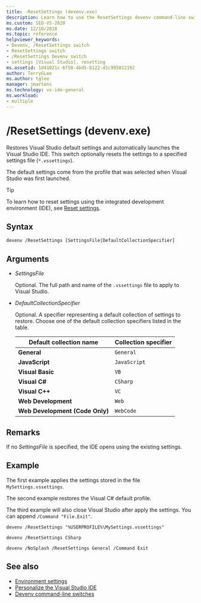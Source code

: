```yaml
---
title: -ResetSettings (devenv.exe)
description: Learn how to use the ResetSettings devenv command-line switch to restore Visual Studio default settings and automatically launch the Visual Studio IDE.
ms.custom: SEO-VS-2020
ms.date: 12/10/2018
ms.topic: reference
helpviewer_keywords:
- Devenv, /ResetSettings switch
- ResetSettings switch
- /ResetSettings Devenv switch
- settings [Visual Studio], resetting
ms.assetid: 1d41021c-6f58-4bd5-b122-d1c995812192
author: TerryGLee
ms.author: tglee
manager: jmartens
ms.technology: vs-ide-general
ms.workload:
- multiple
---
```

# /ResetSettings (devenv.exe)

Restores Visual Studio default settings and automatically launches the Visual Studio IDE. This switch optionally resets the settings to a specified settings file (`*.vssettings`).

The default settings come from the profile that was selected when Visual Studio was first launched.

> [!TIP]
> To learn how to reset settings using the integrated development environment (IDE), see [Reset settings](../environment-settings.md#reset-settings).

## Syntax

```shell
devenv /ResetSettings [SettingsFile|DefaultCollectionSpecifier]
```

## Arguments

- *SettingsFile*

  Optional. The full path and name of the `.vssettings` file to apply to Visual Studio.

- *DefaultCollectionSpecifier*

  Optional. A specifier representing a default collection of settings to restore. Choose one of the default collection specifiers listed in the table.

  | Default collection name | Collection specifier |
  | --- | --- |
  | **General** | `General` |
  | **JavaScript** | `JavaScript` |
  | **Visual Basic** | `VB` |
  | **Visual C#** | `CSharp` |
  | **Visual C++** | `VC` |
  | **Web Development** | `Web` |
  | **Web Development (Code Only)** | `WebCode` |

## Remarks

If no *SettingsFile* is specified, the IDE opens using the existing settings. 


## Example

The first example applies the settings stored in the file `MySettings.vssettings`.

The second example restores the Visual C# default profile.

The third example will also close Visual Studio after apply the settings. You can append `/Command "File.Exit"`.

```shell
devenv /ResetSettings "%USERPROFILE%\MySettings.vssettings"

devenv /ResetSettings CSharp

devenv /NoSplash /ResetSettings General /Command Exit 
```

## See also

- [Environment settings](../environment-settings.md)
- [Personalize the Visual Studio IDE](../../ide/personalizing-the-visual-studio-ide.md)
- [Devenv command-line switches](../../ide/reference/devenv-command-line-switches.md)
